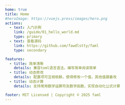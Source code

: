 ```yaml
---
home: true
title: Home
#heroImage: https://vuejs.press/images/hero.png
actions:
  - text: 入门示例
    link: /guide/01_hello_world.md
    type: primary
  - text: 查看源码
    link: https://github.com/fawdlstty/faml
    type: secondary

features:
  - title: 简单清晰
    details: 兼容toml语言语法，编写简单阅读简单
  - title: 动态修改
    details: 配置项可互相依赖，使得修改一个值，其他值跟着改
  - title: 动态计算
    details: 支持常用数学运算符及数学函数，实现自动化公式计算

footer: MIT Licensed | Copyright © 2025 faml
---
```


<!--
npm run docs:build
npm run docs:dev
-->
